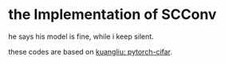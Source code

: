# the Implementation of SCConv

he says his model is fine, while i keep silent.

these codes are based on [kuangliu: pytorch-cifar](https://github.com/kuangliu/pytorch-cifar/tree/master).